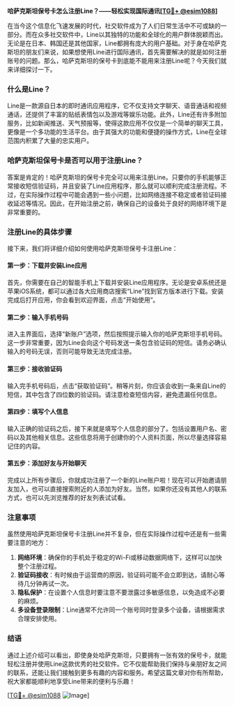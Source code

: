 **哈萨克斯坦保号卡怎么注册Line？——轻松实现国际通讯[[TG💪+ @esim1088](https://t.me/s/esim1088)]**

在当今这个信息化飞速发展的时代，社交软件成为了人们日常生活中不可或缺的一部分。而在众多社交软件中，Line以其独特的功能和全球化的用户群体脱颖而出。无论是在日本、韩国还是其他国家，Line都拥有庞大的用户基础。对于身在哈萨克斯坦的朋友们来说，如果想使用Line进行国际通讯，首先需要解决的就是如何注册账号的问题。那么，哈萨克斯坦的保号卡到底能不能用来注册Line呢？今天我们就来详细探讨一下。

### 什么是Line？

Line是一款源自日本的即时通讯应用程序，它不仅支持文字聊天、语音通话和视频通话，还提供了丰富的贴纸表情包以及游戏等娱乐功能。此外，Line还有许多附加服务，比如新闻推送、天气预报等，使得这款应用不仅仅是一个简单的聊天工具，更像是一个多功能的生活平台。由于其强大的功能和便捷的操作方式，Line在全球范围内积累了大量的忠实用户。

### 哈萨克斯坦保号卡是否可以用于注册Line？

答案是肯定的！哈萨克斯坦的保号卡完全可以用来注册Line。只要你的手机能够正常接收短信验证码，并且安装了Line应用程序，那么就可以顺利完成注册流程。不过，在实际操作过程中可能会遇到一些小问题，比如网络连接不稳定或者验证码接收延迟等情况。因此，在开始注册之前，确保自己的设备处于良好的网络环境下是非常重要的。

### 注册Line的具体步骤

接下来，我们将详细介绍如何使用哈萨克斯坦保号卡注册Line：

#### 第一步：下载并安装Line应用
首先，你需要在自己的智能手机上下载并安装Line应用程序。无论是安卓系统还是苹果iOS系统，都可以通过各大应用商店搜索“Line”找到官方版本进行下载。安装完成后打开应用，你会看到欢迎界面，点击“开始使用”。

#### 第二步：输入手机号码
进入主界面后，选择“新账户”选项，然后按照提示输入你的哈萨克斯坦手机号码。这一步非常重要，因为Line会向这个号码发送一条包含验证码的短信。请务必确认输入的号码无误，否则可能导致无法完成注册。

#### 第三步：接收验证码
输入完手机号码后，点击“获取验证码”。稍等片刻，你应该会收到一条来自Line的短信，其中包含了四位数的验证码。请注意检查短信内容，避免遗漏任何信息。

#### 第四步：填写个人信息
输入正确的验证码之后，接下来就是填写个人信息的部分了。包括设置用户名、密码以及其他相关信息。这些信息将用于创建你的个人资料页面，所以尽量选择容易记住的内容。

#### 第五步：添加好友与开始聊天
完成以上所有步骤后，你就成功注册了一个新的Line账户啦！现在可以开始邀请朋友加入，也可以直接搜索附近的人添加为好友。当然，如果你还没有其他人的联系方式，也可以先浏览推荐的好友列表试试看。

### 注意事项

虽然使用哈萨克斯坦保号卡注册Line并不复杂，但在实际操作过程中还是有一些需要注意的地方：

1. **网络环境**：确保你的手机处于稳定的Wi-Fi或移动数据网络下，这样可以加快整个注册过程。
2. **验证码接收**：有时候由于运营商的原因，验证码可能不会立即到达，请耐心等待几分钟再试一次。
3. **隐私保护**：在设置个人信息时要注意不要泄露过多敏感信息，以免造成不必要的麻烦。
4. **多设备登录限制**：Line通常不允许同一个账号同时登录多个设备，请根据需求合理安排使用。

### 结语

通过上述介绍可以看出，即使身处哈萨克斯坦，只要拥有一张有效的保号卡，就能轻松注册并使用Line这款优秀的社交软件。它不仅能帮助我们保持与亲朋好友之间的联系，还能让我们接触到更多有趣的内容和服务。希望这篇文章对你有所帮助，祝大家都能顺利地享受Line带来的便利与乐趣！

[[TG💪+ @esim1088](https://t.me/s/esim1088) ![Image](https://i.postimg.cc/4NQfJmqS/Snipaste-2025-05-13-00-14-12.png)]